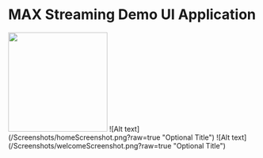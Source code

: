 # MAX Streaming Demo UI Application

<img src="https://github.com/helgeryan/max-demo-app/blob/main/Screenshots/homeScreenshot.png" width="200">
![Alt text](/Screenshots/homeScreenshot.png?raw=true "Optional Title")
![Alt text](/Screenshots/welcomeScreenshot.png?raw=true "Optional Title")
